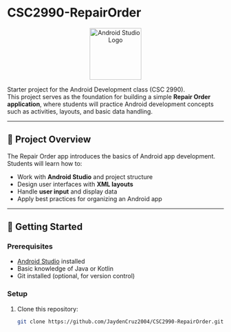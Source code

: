 # CSC2990-RepairOrder

<p align="center">
  <img src="https://developer.android.com/static/studio/images/studio-icon.svg" alt="Android Studio Logo" width="120"/>
</p>

Starter project for the Android Development class (CSC 2990).  
This project serves as the foundation for building a simple **Repair Order application**, where students will practice Android development concepts such as activities, layouts, and basic data handling.

---

## 📌 Project Overview
The Repair Order app introduces the basics of Android app development. Students will learn how to:
- Work with **Android Studio** and project structure
- Design user interfaces with **XML layouts**
- Handle **user input** and display data
- Apply best practices for organizing an Android app

---

## 🚀 Getting Started

### Prerequisites
- [Android Studio](https://developer.android.com/studio) installed
- Basic knowledge of Java or Kotlin
- Git installed (optional, for version control)

### Setup
1. Clone this repository:
   ```bash
   git clone https://github.com/JaydenCruz2004/CSC2990-RepairOrder.git
